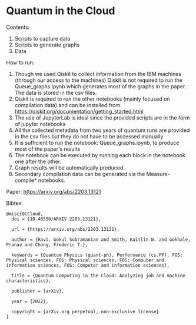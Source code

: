 # Quantum in the Cloud
Contents:
1. Scripts to capture data
2. Scripts to generate graphs
3. Data

How to run:
1. Though we used Qiskit to collect information from the IBM machines (through our access to the machines) Qiskit is not required to run the Queue_graphs.ipynb which generates most of the graphs in the paper. The data is stored in the csv files.
2. Qiskit is required to run the other notebooks (mainly focused on compilation data) and can be installed from https://qiskit.org/documentation/getting_started.html
3. The use of JupyterLab is ideal since the provided scripts are in the form of jupyter notebooks
4. All the collected metadata from two years of quantum runs are provided in the csv files but they do not have to be accessed manually
5. It is sufficient to run the notebook: Queue_graphs.ipynb, to produce most of the paper's results
6. The notebook can be executed by running each block in the notebook one after the other.
7. Graph results will be automatically produced.
8. Secondary compilation data can be generated via the Measure-compile* notebooks.


Paper: https://arxiv.org/abs/2203.13121 

Bibtex:
```
@misc{QCCloud,
  doi = {10.48550/ARXIV.2203.13121},
  
  url = {https://arxiv.org/abs/2203.13121},
  
  author = {Ravi, Gokul Subramanian and Smith, Kaitlin N. and Gokhale, Pranav and Chong, Frederic T.},
  
  keywords = {Quantum Physics (quant-ph), Performance (cs.PF), FOS: Physical sciences, FOS: Physical sciences, FOS: Computer and information sciences, FOS: Computer and information sciences},
  
  title = {Quantum Computing in the Cloud: Analyzing job and machine characteristics},
  
  publisher = {arXiv},
  
  year = {2022},
  
  copyright = {arXiv.org perpetual, non-exclusive license}
}
```
